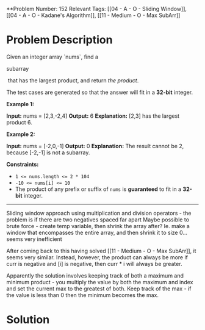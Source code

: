 
**Problem Number: 152
Relevant Tags: [[04 - A - O - Sliding Window]], [[04 - A - O - Kadane's Algorithm]], [[11 - Medium - O - Max SubArr]]
<h1> Problem Description </h1>
Given an integer array `nums`, find a 

subarray

 that has the largest product, and return _the product_.

The test cases are generated so that the answer will fit in a **32-bit** integer.

**Example 1:**

**Input:** nums = [2,3,-2,4]
**Output:** 6
**Explanation:** [2,3] has the largest product 6.

**Example 2:**

**Input:** nums = [-2,0,-1]
**Output:** 0
**Explanation:** The result cannot be 2, because [-2,-1] is not a subarray.

**Constraints:**

- `1 <= nums.length <= 2 * 104`
- `-10 <= nums[i] <= 10`
- The product of any prefix or suffix of `nums` is **guaranteed** to fit in a **32-bit** integer.

-----
Sliding window approach using multiplication and division operators - the problem is if there are two negatives spaced far apart
Maybe possible to brute force - create temp variable, then shrink the array after? Ie. make a window that encompasses the entire array, and then shrink it to size 0... seems very inefficient

After coming back to this having solved [[11 - Medium - O - Max SubArr]], it seems very similar. Instead, however, the product can always be more if curr is negative and [i] is negative, then curr * i will always be greater.

Apparently the solution involves keeping track of both a maximum and minimum product - you multiply the value by both the maximum and index and set the current max to the greatest of both.
Keep track of the max - if the value is less than 0 then the minimum becomes the max.

<h1> Solution </h1>
